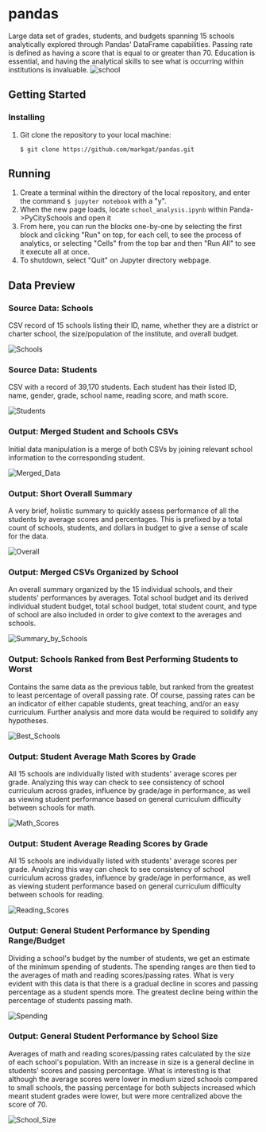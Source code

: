 # pandas
Large data set of grades, students, and budgets spanning 15 schools analytically explored through Pandas' DataFrame capabilities. Passing rate is  defined as having a score that is equal to or greater than 70. Education is essential, and having the analytical skills to see what is occurring within institutions is invaluable. 
![school](school.jpg)
## Getting Started
### Installing
1) Git clone the repository to your local machine:
    ````
    $ git clone https://github.com/markgat/pandas.git
    ````
## Running
1) Create a terminal within the directory of the local repository, and enter the command ````$ jupyter notebook```` with a "y".
2) When the new page loads, locate ````school_analysis.ipynb```` within Panda->PyCitySchools and open it
3) From here, you can run the blocks one-by-one by selecting the first block and clicking "Run" on top, for each cell, to see the process of analytics, or selecting "Cells" from the top bar and then "Run All" to see it execute all at once.
4) To shutdown, select "Quit" on Jupyter directory webpage.
## Data Preview
### Source Data: Schools
CSV record of 15 schools listing their ID, name, whether they are a district or charter school, the size/population of the institute, and overall budget.

![Schools](Images/schools.png)
### Source Data: Students
CSV with a record of 39,170 students. Each student has their listed ID, name, gender, grade, school name, reading score, and math score.

![Students](Images/students.png)
### Output: Merged Student and Schools CSVs
Initial data manipulation is a merge of both CSVs by joining relevant school information to the corresponding student.

![Merged_Data](Images/merged_csvs.png)
### Output: Short Overall Summary
A very brief, holistic summary to quickly assess performance of all the students by average scores and percentages. This is prefixed by a total count of schools, students, and dollars in budget to give a sense of scale for the data. 

![Overall](Images/overall_avgs.png)
### Output: Merged CSVs Organized by School
An overall summary organized by the 15 individual schools, and their students' performances by averages. Total school budget and its derived individual student budget, total school budget, total student count, and type of school are also included in order to give context to the averages and schools.

![Summary_by_Schools](Images/merged_summary.png)
### Output: Schools Ranked from Best Performing Students to Worst
Contains the same data as the previous table, but ranked from the greatest to least percentage of overall passing rate. Of course, passing rates can be an indicator of either capable students, great teaching, and/or an easy curriculum. Further analysis and more data would be required to solidify any hypotheses.

![Best_Schools](Images/best_sorted.png)
### Output: Student Average Math Scores by Grade
All 15 schools are individually listed with students' average scores per grade. Analyzing  this way can check to see consistency of school curriculum across grades, influence by grade/age in performance, as well as viewing student performance based on general curriculum difficulty between schools for math.

![Math_Scores](Images/mathpercent.png)
### Output: Student Average Reading Scores by Grade
All 15 schools are individually listed with students' average scores per grade. Analyzing  this way can check to see consistency of school curriculum across grades, influence by grade/age in performance, as well as viewing student performance based on general curriculum difficulty between schools for reading.

![Reading_Scores](Images/readingpercent.png)
### Output: General Student Performance by Spending Range/Budget
Dividing a school's budget by the number of students, we get an estimate of the minimum spending of students. The spending ranges are then tied to the averages of math and reading scores/passing rates. What is very evident with this data is that there is a gradual decline in scores and passing percentage as a student spends more. The greatest decline being within the percentage of students passing math.

![Spending](Images/spending_ranges.png)
### Output: General Student Performance by School Size
Averages of math and reading scores/passing rates calculated by the size of each school's population. With an increase in size is a general decline in students' scores and passing percentage. What is interesting is that although the average scores were lower in medium sized schools compared to small schools, the passing percentage for both subjects increased which meant student grades were lower, but were more centralized above the score of 70. 

![School_Size](Images/school_size.png)